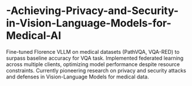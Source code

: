 # -Achieving-Privacy-and-Security-in-Vision-Language-Models-for-Medical-AI
 Fine-tuned Florence VLLM on medical datasets (PathVQA, VQA-RED) to surpass baseline accuracy for VQA task.  Implemented federated learning across multiple clients, optimizing model performance despite resource constraints.  Currently pioneering research on privacy and security attacks and defenses in Vision-Language Models for medical data.
